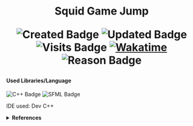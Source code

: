  <h1 align="center">  Squid Game Jump 

  ![Created Badge](https://badges.pufler.dev/created/sumaiyakawsar/SquidJump?&style=plastic&color=black&labelColor=1AEE0B) ![Updated Badge](https://badges.pufler.dev/updated/sumaiyakawsar/SquidJump?&style=plastic&color=black&labelColor=0004FF) ![Visits Badge](https://badges.pufler.dev/visits/sumaiyakawsar/SquidJump?&style=plastic&color=black&labelColor=BF3F41) [![Wakatime](https://wakatime.com/badge/github/sumaiyakawsar/SquidJump.svg)](https://wakatime.com/badge/github/sumaiyakawsar/SquidJump) ![Reason Badge](https://img.shields.io/badge/Personal_Project-red?style=plastic)
 
  </h1>
 

#### Used Libraries/Language
 
 ![C++ Badge](https://img.shields.io/badge/-C++-00599C?style=flat&labelColor=black&logo=cplusplus&logoColor=00599C) ![SFML Badge](https://img.shields.io/badge/-SFML-8CC445?style=flat&labelColor=black&logo=SFML&logoColor=8CC445)

IDE used: Dev C++

<details>
<summary><b>References</b></summary>

| Name                        | Repository Link                |
| ----------------------------| ---------------------------    |
| _Profile Badges_            | https://www.shields.io/        |
| _Years & Repos Counter_     | https://pufler.dev/git-badges/ |
| _Slugs_                     | https://github.com/simple-icons/simple-icons/blob/develop/slugs.md |
| _icons_     | https://simpleicons.org/      |

</details>
